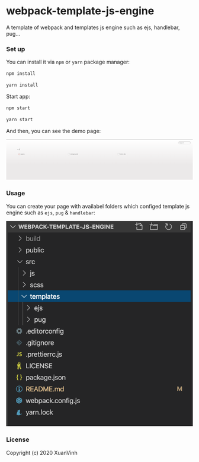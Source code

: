 # webpack-template-js-engine

A template of webpack and templates js engine such as ejs, handlebar, pug...

### Set up

You can install it via `npm` or `yarn` package manager:

```bash
npm install
```

```bash
yarn install
```

Start app:

```bash
npm start
```

```bash
yarn start
```

And then, you can see the demo page:

![Alt text](./public/page.png?raw=true 'page')

### Usage

You can create your page with availabel folders which configed template js engine such as `ejs`, `pug` & `handlebar`:

![Alt text](./public/template-dir.png?raw=true 'template folders')

### License

Copyright (c) 2020 XuanVinh
